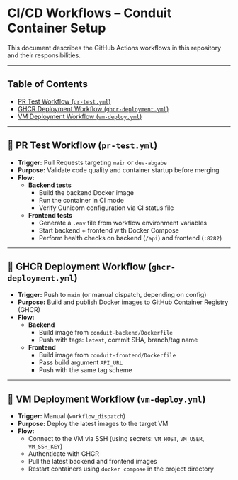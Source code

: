 # CI/CD Workflows – Conduit Container Setup

This document describes the GitHub Actions workflows in this repository and their responsibilities.

---

## Table of Contents
- [PR Test Workflow (`pr-test.yml`)](#-pr-test-workflow-pr-testyml)
- [GHCR Deployment Workflow (`ghcr-deployment.yml`)](#-ghcr-deployment-workflow-ghcr-deploymentyml)
- [VM Deployment Workflow (`vm-deploy.yml`)](#-vm-deployment-workflow-vm-deployyml)

---

## 🔹 PR Test Workflow (`pr-test.yml`)
- **Trigger:** Pull Requests targeting `main` or `dev-abgabe`
- **Purpose:** Validate code quality and container startup before merging
- **Flow:**
  - **Backend tests**
    - Build the backend Docker image  
    - Run the container in CI mode  
    - Verify Gunicorn configuration via CI status file  
  - **Frontend tests**
    - Generate a `.env` file from workflow environment variables  
    - Start backend + frontend with Docker Compose  
    - Perform health checks on backend (`/api`) and frontend (`:8282`)  

---

## 🔹 GHCR Deployment Workflow (`ghcr-deployment.yml`)
- **Trigger:** Push to `main` (or manual dispatch, depending on config)
- **Purpose:** Build and publish Docker images to GitHub Container Registry (GHCR)
- **Flow:**
  - **Backend**
    - Build image from `conduit-backend/Dockerfile`   
    - Push with tags: `latest`, commit SHA, branch/tag name  
  - **Frontend**
    - Build image from `conduit-frontend/Dockerfile`  
    - Pass build argument `API_URL`  
    - Push with the same tag scheme  

---

## 🔹 VM Deployment Workflow (`vm-deploy.yml`)
- **Trigger:** Manual (`workflow_dispatch`)  
- **Purpose:** Deploy the latest images to the target VM  
- **Flow:**
  - Connect to the VM via SSH (using secrets: `VM_HOST`, `VM_USER`, `VM_SSH_KEY`)  
  - Authenticate with GHCR  
  - Pull the latest backend and frontend images  
  - Restart containers using `docker compose` in the project directory  